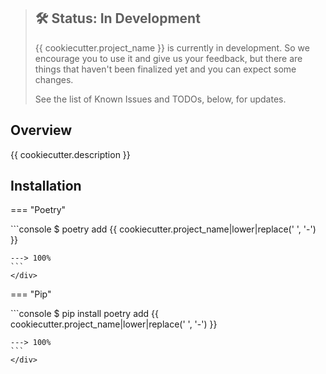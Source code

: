 > ## 🛠 Status: In Development
> {{ cookiecutter.project_name }} is currently in development. So we encourage you to use it and give us your feedback, but there are things that haven't been finalized yet and you can expect some changes.
>
> See the list of Known Issues and TODOs, below, for updates.


## Overview

{{ cookiecutter.description }}


## Installation

=== "Poetry"
    <div class="termy">
    ```console
    $ poetry add {{ cookiecutter.project_name|lower|replace(' ', '-') }}
    
    ---> 100%
    ```
    </div>

=== "Pip"
    <div class="termy">
    ```console
    $ pip install poetry add {{ cookiecutter.project_name|lower|replace(' ', '-') }}
    
    ---> 100%
    ```
    </div>
